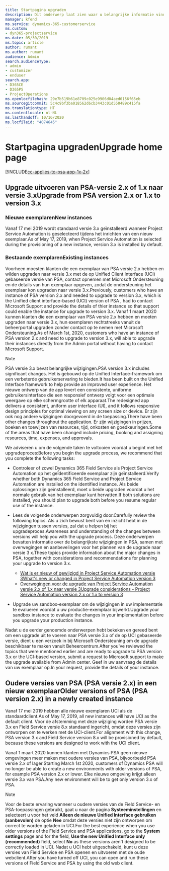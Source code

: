 ```yaml
---
title: Startpagina upgraden
description: Dit onderwerp laat zien waar u belangrijke informatie vindt over de nieuwe en gewijzigde functies in Dynamics 365 Project Service Automation en het proces voor het upgraden naar de nieuwste versie.
manager: kfend
ms.service: dynamics-365-customerservice
ms.custom:
- dyn365-projectservice
ms.date: 05/30/2019
ms.topic: article
author: rumant
ms.author: rumant
audience: Admin
search.audienceType:
- admin
- customizer
- enduser
search.app:
- D365CE
- D365PS
- ProjectOperations
ms.openlocfilehash: 29e7b519b61e8709c025e9906d04aed0156f65eb
ms.sourcegitcommit: 5c4c9bf3ba018562d6cb3443c01d550489c415fa
ms.translationtype: HT
ms.contentlocale: nl-NL
ms.lasthandoff: 10/16/2020
ms.locfileid: "4074645"
---
```

# <a name="upgrade-home-page"></a><span data-ttu-id="a92ec-103">Startpagina upgraden</span><span class="sxs-lookup"><span data-stu-id="a92ec-103">Upgrade home page</span></span>

[!INCLUDE[cc-applies-to-psa-app-1x-2x](../includes/cc-applies-to-psa-app-1x-2x.md)]

## <a name="upgrade-from-psa-version-2x-or-1x-to-version-3x"></a><span data-ttu-id="a92ec-104">Upgrade uitvoeren van PSA-versie 2.x of 1.x naar versie 3.x</span><span class="sxs-lookup"><span data-stu-id="a92ec-104">Upgrade from PSA version 2.x or 1.x to version 3.x</span></span>

### <a name="new-instances"></a><span data-ttu-id="a92ec-105">Nieuwe exemplaren</span><span class="sxs-lookup"><span data-stu-id="a92ec-105">New instances</span></span>

<span data-ttu-id="a92ec-106">Vanaf 17 mei 2019 wordt standaard versie 3.x geïnstalleerd wanneer Project Service Automation is geselecteerd tijdens het inrichten van een nieuw exemplaar.</span><span class="sxs-lookup"><span data-stu-id="a92ec-106">As of May 17, 2019, when Project Service Automation is selected during the provisioning of a new instance, version 3.x is installed by default.</span></span>

### <a name="existing-instances"></a><span data-ttu-id="a92ec-107">Bestaande exemplaren</span><span class="sxs-lookup"><span data-stu-id="a92ec-107">Existing instances</span></span>

<span data-ttu-id="a92ec-108">Voorheen moesten klanten die een exemplaar van PSA versie 2.x hebben en wilden upgraden naar versie 3.x met de op Unified Client Interface (UCI) gebaseerde versie van PSA, contact opnemen met Microsoft Ondersteuning en de details van hun exemplaar opgeven, zodat de ondersteuning het exemplaar kon upgraden naar versie 3.x.</span><span class="sxs-lookup"><span data-stu-id="a92ec-108">Previously, customers who have an instance of PSA version 2.x and needed to upgrade to version 3.x, which is the Unified client interface-based (UCI) version of PSA , had to contact Microsoft Support and provide the details of thier instance so that support could enable the instance for upgrade to version 3.x.</span></span> <span data-ttu-id="a92ec-109">Vanaf 1 maart 2020 kunnen klanten die een exemplaar van PSA versie 2.x hebben en moeten upgraden naar versie 3.x, hun exemplaren rechtstreeks vanuit de beheerportal upgraden zonder contact op te nemen met Microsoft Ondersteuning.</span><span class="sxs-lookup"><span data-stu-id="a92ec-109">As of March 1st, 2020, customers who have an instance of PSA version 2.x and need to upgrade to version 3.x, will able to upgrade their instances directly from the Admin portal without having to contact Microsoft Support.</span></span>  

> [!NOTE]
> <span data-ttu-id="a92ec-110">PSA versie 3.x bevat belangrijke wijzigingen.</span><span class="sxs-lookup"><span data-stu-id="a92ec-110">PSA version 3.x includes significant changes.</span></span> <span data-ttu-id="a92ec-111">Het is gebouwd op de Unified Interface-framework om een verbeterde gebruikerservaring te bieden.</span><span class="sxs-lookup"><span data-stu-id="a92ec-111">It has been built on the Unified Interface framework to help provide an improved user experience.</span></span> <span data-ttu-id="a92ec-112">Het nieuwe ontwerp van de app levert een consistente, uniforme gebruikersinterface die een responsief ontwerp volgt voor een optimale weergave op elke schermgrootte of elk apparaat.</span><span class="sxs-lookup"><span data-stu-id="a92ec-112">The redesigned app delivers a consistent, uniform user interface (UI), and it follows responsive design principles for optimal viewing on any screen size or device.</span></span> <span data-ttu-id="a92ec-113">Er zijn ook nog andere wijzigingen doorgevoerd in de toepassing.</span><span class="sxs-lookup"><span data-stu-id="a92ec-113">There have been other changes throughout the application.</span></span> <span data-ttu-id="a92ec-114">Er zijn wijzigingen in prijzen, boeken en toewijzen van resources, tijd, onkosten en goedkeuringen.</span><span class="sxs-lookup"><span data-stu-id="a92ec-114">Some of the areas that have been changed include pricing, booking and assigning resources, time, expenses, and approvals.</span></span>

<span data-ttu-id="a92ec-115">We adviseren u om de volgende taken te voltooien voordat u begint met het upgradeproces:</span><span class="sxs-lookup"><span data-stu-id="a92ec-115">Before you begin the upgrade process, we recommend that you complete the following tasks:</span></span>

- <span data-ttu-id="a92ec-116">Controleer of zowel Dynamics 365 Field Service als Project Service Automation op het geïdentificeerde exemplaar zijn geïnstalleerd.</span><span class="sxs-lookup"><span data-stu-id="a92ec-116">Verify whether both Dynamics 365 Field Service and Project Service Automation are installed on the identified instance.</span></span> <span data-ttu-id="a92ec-117">Als beide oplossingen zijn geïnstalleerd, moet u beide upgraden voordat u het normale gebruik van het exemplaar kunt hervatten.</span><span class="sxs-lookup"><span data-stu-id="a92ec-117">If both solutions are installed, you should plan to upgrade both before you resume regular use of the instance.</span></span>
- <span data-ttu-id="a92ec-118">Lees de volgende onderwerpen zorgvuldig door.</span><span class="sxs-lookup"><span data-stu-id="a92ec-118">Carefully review the following topics.</span></span> <span data-ttu-id="a92ec-119">Als u zich bewust bent van en inzicht hebt in de wijzigingen tussen versies, zal dat u helpen bij het upgradeproces.</span><span class="sxs-lookup"><span data-stu-id="a92ec-119">Awareness and understanding of the changes between versions will help you with the upgrade process.</span></span> <span data-ttu-id="a92ec-120">Deze onderwerpen bevatten informatie over de belangrijkste wijzigingen in PSA, samen met overwegingen en aanbevelingen voor het plannen van de upgrade naar versie 3 x.</span><span class="sxs-lookup"><span data-stu-id="a92ec-120">These topics provide information about the major changes in PSA, together with considerations and recommendations for planning your upgrade to version 3.x.</span></span>

    - [<span data-ttu-id="a92ec-121">Wat is er nieuw of gewijzigd in Project Service Automation versie 3</span><span class="sxs-lookup"><span data-stu-id="a92ec-121">What's new or changed in Project Service Automation version 3</span></span>](whats-new-changed-v3.md)
    - [<span data-ttu-id="a92ec-122">Overwegingen voor de upgrade van Project Service Automation versie 2.x of 1.x naar versie 3</span><span class="sxs-lookup"><span data-stu-id="a92ec-122">Upgrade considerations - Project Service Automation version 2.x or 1.x to version 3</span></span>](upgrade-v3.md)

- <span data-ttu-id="a92ec-123">Upgrade uw sandbox-exemplaar om de wijzigingen in uw implementatie te evalueren voordat u uw productie-exemplaar bijwerkt.</span><span class="sxs-lookup"><span data-stu-id="a92ec-123">Upgrade your sandbox instance to evaluate the changes in your implementation before you upgrade your production instance.</span></span>

<span data-ttu-id="a92ec-124">Nadat u de eerder genoemde onderwerpen hebt bekeken en gereed bent om een upgrade uit te voeren naar PSA versie 3.x of de op UCI gebaseerde versie, dient u een verzoek in bij Microsoft Ondersteuning om de upgrade beschikbaar te maken vanuit Beheercentrum.</span><span class="sxs-lookup"><span data-stu-id="a92ec-124">After you've reviewed the topics that were mentioned earlier and are ready to upgrade to PSA version 3.x or the UCI-based version, submit a request to Microsoft support to make the upgrade available from Admin center.</span></span> <span data-ttu-id="a92ec-125">Geef in uw aanvraag de details van uw exemplaar op.</span><span class="sxs-lookup"><span data-stu-id="a92ec-125">In your request, provide the details of your instance.</span></span>

## <a name="older-versions-of-psa-psa-version-2x-in-a-newly-created-instance"></a><span data-ttu-id="a92ec-126">Oudere versies van PSA (PSA versie 2.x) in een nieuw exemplaar</span><span class="sxs-lookup"><span data-stu-id="a92ec-126">Older versions of PSA (PSA version 2.x) in a newly created instance</span></span>

<span data-ttu-id="a92ec-127">Vanaf 17 mei 2019 hebben alle nieuwe exemplaren UCI als de standaardclient.</span><span class="sxs-lookup"><span data-stu-id="a92ec-127">As of May 17, 2019, all new instances will have UCI as the default client.</span></span> <span data-ttu-id="a92ec-128">Voor de afstemming met deze wijziging worden PSA versie 3.x en Field Service versie 8.x standaard ingericht, omdat deze versies zijn ontworpen om te werken met de UCI-client.</span><span class="sxs-lookup"><span data-stu-id="a92ec-128">For alignment with this change, PSA version 3.x and Field Service version 8.x will be provisioned by default, because these versions are designed to work with the UCI client.</span></span>

<span data-ttu-id="a92ec-129">Vanaf 1 maart 2020 kunnen klanten met Dynamics PSA geen nieuwe omgevingen meer maken met oudere versies van PSA, bijvoorbeeld PSA versie 2.x of lager.</span><span class="sxs-lookup"><span data-stu-id="a92ec-129">Starting March 1st 2020, customers of Dynamics PSA will no longer be able to create a new environments with older versions of PSA, for example PSA version 2.x or lower.</span></span> <span data-ttu-id="a92ec-130">Elke nieuwe omgeving krijgt alleen versie 3.x van PSA.</span><span class="sxs-lookup"><span data-stu-id="a92ec-130">Any new environment will be to get only version 3.x of PSA.</span></span>

> [!NOTE]
> <span data-ttu-id="a92ec-131">Voor de beste ervaring wanneer u oudere versies van de Field Service- en PSA-toepassingen gebruikt, gaat u naar de pagina **Systeeminstellingen** en selecteert u voor het veld **Alleen de nieuwe Unified Interface gebruiken (aanbevolen)** de optie **Nee** omdat deze versies niet zijn ontworpen om correct te worden geladen in UCI.</span><span class="sxs-lookup"><span data-stu-id="a92ec-131">For the best experience when you use older versions of the Field Service and PSA applications, go to the **System settings** page and for the field, **Use the new Unified Interface only (recommended)** field, select **No** as these versions aren't designed to be correctly loaded in UCI.</span></span> <span data-ttu-id="a92ec-132">Nadat u UCI hebt uitgeschakeld, kunt u deze versies van Field Service en PSA openen en uitvoeren met de oude webclient.</span><span class="sxs-lookup"><span data-stu-id="a92ec-132">After you have turned off UCI, you can open and run these versions of Field Service and PSA by using the old web client.</span></span> 
